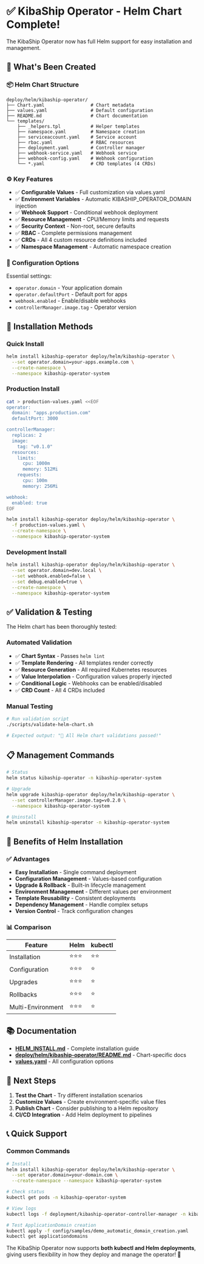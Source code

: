 # ✅ KibaShip Operator - Helm Chart Complete!

The KibaShip Operator now has full Helm support for easy installation and management.

## 🎯 What's Been Created

### 📦 Helm Chart Structure
```
deploy/helm/kibaship-operator/
├── Chart.yaml                 # Chart metadata
├── values.yaml                # Default configuration
├── README.md                  # Chart documentation
└── templates/
    ├── _helpers.tpl           # Helper templates
    ├── namespace.yaml         # Namespace creation
    ├── serviceaccount.yaml    # Service account
    ├── rbac.yaml              # RBAC resources
    ├── deployment.yaml        # Controller manager
    ├── webhook-service.yaml   # Webhook service
    ├── webhook-config.yaml    # Webhook configuration
    └── *.yaml                 # CRD templates (4 CRDs)
```

### ⚙️ Key Features
- ✅ **Configurable Values** - Full customization via values.yaml
- ✅ **Environment Variables** - Automatic KIBASHIP_OPERATOR_DOMAIN injection
- ✅ **Webhook Support** - Conditional webhook deployment
- ✅ **Resource Management** - CPU/Memory limits and requests
- ✅ **Security Context** - Non-root, secure defaults
- ✅ **RBAC** - Complete permissions management
- ✅ **CRDs** - All 4 custom resource definitions included
- ✅ **Namespace Management** - Automatic namespace creation

### 🔧 Configuration Options
Essential settings:
- `operator.domain` - Your application domain
- `operator.defaultPort` - Default port for apps
- `webhook.enabled` - Enable/disable webhooks
- `controllerManager.image.tag` - Operator version

## 🚀 Installation Methods

### Quick Install
```bash
helm install kibaship-operator deploy/helm/kibaship-operator \
  --set operator.domain=your-apps.example.com \
  --create-namespace \
  --namespace kibaship-operator-system
```

### Production Install
```bash
cat > production-values.yaml <<EOF
operator:
  domain: "apps.production.com"
  defaultPort: 3000

controllerManager:
  replicas: 2
  image:
    tag: "v0.1.0"
  resources:
    limits:
      cpu: 1000m
      memory: 512Mi
    requests:
      cpu: 100m
      memory: 256Mi

webhook:
  enabled: true
EOF

helm install kibaship-operator deploy/helm/kibaship-operator \
  -f production-values.yaml \
  --create-namespace \
  --namespace kibaship-operator-system
```

### Development Install
```bash
helm install kibaship-operator deploy/helm/kibaship-operator \
  --set operator.domain=dev.local \
  --set webhook.enabled=false \
  --set debug.enabled=true \
  --create-namespace \
  --namespace kibaship-operator-system
```

## ✅ Validation & Testing

The Helm chart has been thoroughly tested:

### Automated Validation
- ✅ **Chart Syntax** - Passes `helm lint`
- ✅ **Template Rendering** - All templates render correctly
- ✅ **Resource Generation** - All required Kubernetes resources
- ✅ **Value Interpolation** - Configuration values properly injected
- ✅ **Conditional Logic** - Webhooks can be enabled/disabled
- ✅ **CRD Count** - All 4 CRDs included

### Manual Testing
```bash
# Run validation script
./scripts/validate-helm-chart.sh

# Expected output: "🎉 All Helm chart validations passed!"
```

## 📋 Management Commands

```bash
# Status
helm status kibaship-operator -n kibaship-operator-system

# Upgrade
helm upgrade kibaship-operator deploy/helm/kibaship-operator \
  --set controllerManager.image.tag=v0.2.0 \
  --namespace kibaship-operator-system

# Uninstall
helm uninstall kibaship-operator -n kibaship-operator-system
```

## 🎉 Benefits of Helm Installation

### ✅ Advantages
- **Easy Installation** - Single command deployment
- **Configuration Management** - Values-based configuration
- **Upgrade & Rollback** - Built-in lifecycle management
- **Environment Management** - Different values per environment
- **Template Reusability** - Consistent deployments
- **Dependency Management** - Handle complex setups
- **Version Control** - Track configuration changes

### 📊 Comparison

| Feature | Helm | kubectl |
|---------|------|---------|
| Installation | ⭐⭐⭐ | ⭐⭐ |
| Configuration | ⭐⭐⭐ | ⭐ |
| Upgrades | ⭐⭐⭐ | ⭐ |
| Rollbacks | ⭐⭐⭐ | ⭐ |
| Multi-Environment | ⭐⭐⭐ | ⭐ |

## 📚 Documentation

- **[HELM_INSTALL.md](./HELM_INSTALL.md)** - Complete installation guide
- **[deploy/helm/kibaship-operator/README.md](./deploy/helm/kibaship-operator/README.md)** - Chart-specific docs
- **[values.yaml](./deploy/helm/kibaship-operator/values.yaml)** - All configuration options

## 🎯 Next Steps

1. **Test the Chart** - Try different installation scenarios
2. **Customize Values** - Create environment-specific value files
3. **Publish Chart** - Consider publishing to a Helm repository
4. **CI/CD Integration** - Add Helm deployment to pipelines

## 📞 Quick Support

### Common Commands
```bash
# Install
helm install kibaship-operator deploy/helm/kibaship-operator \
  --set operator.domain=your-domain.com \
  --create-namespace --namespace kibaship-operator-system

# Check status
kubectl get pods -n kibaship-operator-system

# View logs
kubectl logs -f deployment/kibaship-operator-controller-manager -n kibaship-operator-system

# Test ApplicationDomain creation
kubectl apply -f config/samples/demo_automatic_domain_creation.yaml
kubectl get applicationdomains
```

The KibaShip Operator now supports **both kubectl and Helm deployments**, giving users flexibility in how they deploy and manage the operator! 🎉